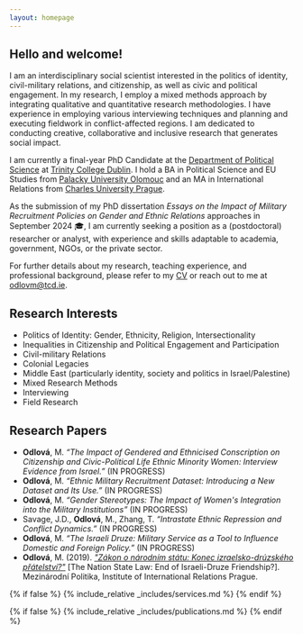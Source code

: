 ```yaml
---
layout: homepage
---
```


## Hello and welcome!
I am an interdisciplinary social scientist interested in the politics of identity, civil-military relations, and citizenship, as well as civic and political engagement. In my research, I employ a mixed methods approach by integrating qualitative and quantitative research methodologies. I have experience in employing various interviewing techniques and planning and executing fieldwork in conflict-affected regions. I am dedicated to conducting creative, collaborative and inclusive research that generates social impact.

I am currently a final-year PhD Candidate at the [Department of Political Science](https://www.tcd.ie/Political_Science/) at [Trinity College Dublin](http://tcd.ie). I hold a BA in Political Science and EU Studies from [Palacky University Olomouc](https://www.upol.cz/en/) and an MA in International Relations from [Charles University Prague](https://cuni.cz/UKEN-1.html).

As the submission of my PhD dissertation *Essays on the Impact of Military Recruitment Policies on Gender and Ethnic Relations* approaches in September 2024 🎓, I am currently seeking a position as a (postdoctoral) researcher or analyst, with experience and skills adaptable to academia, government, NGOs, or the private sector.

For further details about my research, teaching experience, and professional background, please refer to my <a href="assets/files/curriculum_vitae.pdf" target="_blank">CV</a> or reach out to me at <a href="mailto:odlovm@tcd.ie">odlovm@tcd.ie</a>.

## Research Interests
- Politics of Identity: Gender, Ethnicity, Religion, Intersectionality 
- Inequalities in Citizenship and Political Engagement and Participation 
- Civil-military Relations
- Colonial Legacies
- Middle East (particularly identity, society and politics in Israel/Palestine)
- Mixed Research Methods
- Interviewing
- Field Research 

## Research Papers
- **Odlová**, M. *“The Impact of Gendered and Ethnicised Conscription on Citizenship and Civic-Political Life Ethnic Minority Women: Interview Evidence from Israel.”* (IN PROGRESS)
- **Odlová**, M. *“Ethnic Military Recruitment Dataset: Introducing a New Dataset and Its Use.”*  (IN PROGRESS)
- **Odlová**, M. *“Gender Stereotypes: The Impact of Women's Integration into the Military Institutions”* (IN PROGRESS)
- Savage, J.D., **Odlová**, M., Zhang, T. *“Intrastate Ethnic Repression and Conflict Dynamics.”* (IN PROGRESS)
- **Odlová**, M. *“The Israeli Druze: Military Service as a Tool to Influence Domestic and Foreign Policy.”* (IN PROGRESS)
- **Odlová**, M. (2019). *["Zákon o národním státu: Konec izraelsko-drúzského přátelství?"](https://www.iir.cz/en/zakon-o-narodnim-statu-konec-izraelsko-druzskeho-pratelstvi)* [The Nation State Law: End of Israeli-Druze Friendship?]. Mezinárodní Politika, Institute of International Relations Prague.

{% if false %}
  {% include_relative _includes/services.md %}
{% endif %}

{% if false %}
  {% include_relative _includes/publications.md %}
{% endif %}